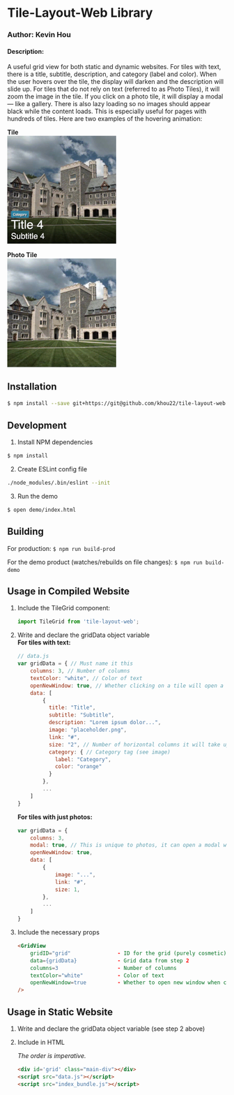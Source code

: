 # Tile-Layout-Web Library
### Author: Kevin Hou
#### Description:

A useful grid view for both static and dynamic websites. For tiles with text, there is a title, subtitle, description, and category (label and color). When the user hovers over the tile, the display will darken and the description will slide up. For tiles that do not rely on text (referred to as Photo Tiles), it will zoom the image in the tile. If you click on a photo tile, it will display a modal — like a gallery. There is also lazy loading so no images should appear black while the content loads. This is especially useful for pages with hundreds of tiles. Here are two examples of the hovering animation:

**Tile**<br>
<img src="tile-demo.gif" width="250" />

**Photo Tile**<br>
<img src="photo-tile-demo.gif" width="250" />

## Installation
``` bash
$ npm install --save git+https://git@github.com/khou22/tile-layout-web.git#releasetag
```

## Development
1. Install NPM dependencies
``` bash
$ npm install
```
2. Create ESLint config file
``` bash
./node_modules/.bin/eslint --init
```

3. Run the demo
``` bash
$ open demo/index.html
```

## Building
For production: ``` $ npm run build-prod ```

For the demo product (watches/rebuilds on file changes): ``` $ npm run build-demo ```

## Usage in Compiled Website
1. Include the TileGrid component:
    ``` javascript
    import TileGrid from 'tile-layout-web';
    ```

2. Write and declare the gridData object variable<br>
    **For tiles with text:**
    ``` javascript
    // data.js
    var gridData = { // Must name it this
        columns: 3, // Number of columns
        textColor: "white", // Color of text
        openNewWindow: true, // Whether clicking on a tile will open a new window
        data: [
            {
              title: "Title",
              subtitle: "Subtitle",
              description: "Lorem ipsum dolor...",
              image: "placeholder.png",
              link: "#",
              size: "2", // Number of horizontal columns it will take up
              category: { // Category tag (see image)
                label: "Category",
                color: "orange"
              }
            },
            ...
        ]
    }
    ```

    **For tiles with just photos:**
    ``` javascript
    var gridData = {
        columns: 3,
        modal: true, // This is unique to photos, it can open a modal with a larger photo
        openNewWindow: true,
        data: [
            {
                image: "...",
                link: "#",
                size: 1,
            },
            ...
        ]
    }
    ```

3. Include the necessary props
    ``` html
    <GridView
        gridID="grid"               - ID for the grid (purely cosmetic)
        data={gridData}             - Grid data from step 2
        columns=3                   - Number of columns
        textColor="white"           - Color of text
        openNewWindow=true          - Whether to open new window when click
    />
    ```

## Usage in Static Website
1. Write and declare the gridData object variable (see step 2 above)

2. Include in HTML

    *The order is imperative.*
    ``` html
    <div id='grid' class="main-div"></div>
    <script src="data.js"></script>
    <script src="index_bundle.js"></script>
    ```

